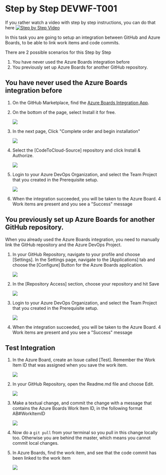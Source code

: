 # Step by Step DEVWF-T001

If you rather watch a video with step by step instructions, you can do that here
[![Step by Step Video](https://img.youtube.com/vi/mrY42ZK6IoM/0.jpg)](https://www.youtube.com/watch?v=mrY42ZK6IoM)

In this task you are going to setup an integration between GitHub and Azure Boards, to be able to link work items and code commits.

There are 2 possible scenarios for this Step by Step

1. You have never used the Azure Boards integration before
1. You previously set up Azure Boards for another GitHub repository.

## You have never used the Azure Boards integration before

1. On the GitHub Marketplace, find the [Azure Boards Integration App](https://github.com/marketplace/azure-boards). 
1. On the bottom of the page, select Install it for free.

    ![](/Assets/newABIntegration.png)

1. In the next page, Click "Complete order and begin installation"

    ![](/Assets/CompleteOrder.png)

1. Select the [CodeToCloud-Source] repository and click Install & Authorize.

    ![](/Assets/ABSelectrepo.png)

1. Login to your Azure DevOps Organization, and select the Team Project that you created in the Prerequisite setup.

    ![](/Assets/2020-10-05-11-24-19.png)

1. When the integration succeeded, you will be taken to the Azure Board. 4 Work items are present and you see a "Success" message

## You previously set up Azure Boards for another GitHub repository.

When you already used the Azure Boards integration, you need to manually link the GitHub repository and the Azure DevOps Project.

1. In your GitHub Repository, navigate to your profile and choose [Settings]. In the Settings page, navigate to the [Applications] tab and choose the [Configure] Button for the Azure Boards application.

    ![](/Assets/2020-10-05-11-42-34.png)

1. In the [Repository Access] section, choose your repository and hit Save

    ![](/Assets/2020-10-05-11-43-21.png)

1. Login to your Azure DevOps Organization, and select the Team Project that you created in the Prerequisite setup.

    ![](/Assets/2020-10-05-11-24-19.png)

1. When the integration succeeded, you will be taken to the Azure Board. 4 Work items are present and you see a "Success" message

## Test Integration
1. In the Azure Board, create an Issue called [Test]. Remember the Work Item ID that was assigned when you save the work item.

    ![](/Assets/2020-10-05-11-28-12.png)

1. In your GitHub Repository, open the Readme.md file and choose Edit.

    ![](/Assets/2020-10-05-11-30-12.png)

1. Make a textual change, and commit the change with a message that contains the Azure Boards Work Item ID, in the following format AB#WorkItemID

    ![](/Assets/2020-10-05-11-32-09.png)

1. Now do a `git pull` from your terminal so you pull in this change locally too. Otherwise you are behind the master, which means you cannot commit local changes.

1. In Azure Boards, find the work item, and see that the code commit has been linked to the work item

    ![](/Assets/2020-10-05-11-33-26.png)
